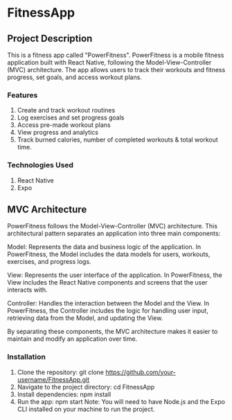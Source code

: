 # FitnessApp

## Project Description

This is a fitness app called "PowerFitness". PowerFitness is a mobile fitness application built with React Native, following the Model-View-Controller (MVC) architecture. The app allows users to track their workouts and fitness progress, set goals, and access workout plans.

### Features

1. Create and track workout routines
2. Log exercises and set progress goals
3. Access pre-made workout plans
4. View progress and analytics
5. Track burned calories, number of completed workouts & total workout time.

### Technologies Used

1. React Native
2. Expo

## MVC Architecture

PowerFitness follows the Model-View-Controller (MVC) architecture. This architectural pattern separates an application into three main components:

Model: Represents the data and business logic of the application. In PowerFitness, the Model includes the data models for users, workouts, exercises, and progress logs.

View: Represents the user interface of the application. In PowerFitness, the View includes the React Native components and screens that the user interacts with.

Controller: Handles the interaction between the Model and the View. In PowerFitness, the Controller includes the logic for handling user input, retrieving data from the Model, and updating the View.

By separating these components, the MVC architecture makes it easier to maintain and modify an application over time.

### Installation

1. Clone the repository: git clone https://github.com/your-username/FitnessApp.git
2. Navigate to the project directory: cd FitnessApp
3. Install dependencies: npm install
4. Run the app: npm start
   Note: You will need to have Node.js and the Expo CLI installed on your machine to run the project.
